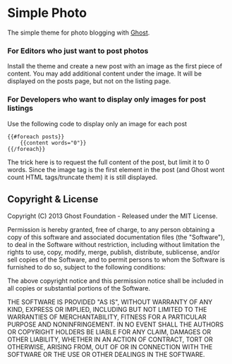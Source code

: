 # Simple Photo

The simple theme for photo blogging with [Ghost](http://github.com/tryghost/ghost/).

### For Editors who just want to post photos

Install the theme and create a new post with an image as the first piece of content.  You may add additional content under the image.  It will be displayed on the posts page, but not on the listing page.


### For Developers who want to display only images for post listings

Use the following code to display only an image for each post

    {{#foreach posts}}
        {{content words="0"}}
    {{/foreach}}

The trick here is to request the full content of the post, but limit it to 0 words.  Since the image tag is the first element in the post (and Ghost wont count HTML tags/truncate them) it is still displayed.

## Copyright & License

Copyright (C) 2013 Ghost Foundation - Released under the MIT License.

Permission is hereby granted, free of charge, to any person obtaining a copy of this software and associated documentation files (the "Software"), to deal in the Software without restriction, including without limitation the rights to use, copy, modify, merge, publish, distribute, sublicense, and/or sell copies of the Software, and to permit persons to whom the Software is furnished to do so, subject to the following conditions:

The above copyright notice and this permission notice shall be included in all copies or substantial portions of the Software.

THE SOFTWARE IS PROVIDED "AS IS", WITHOUT WARRANTY OF ANY KIND, EXPRESS OR IMPLIED, INCLUDING BUT NOT LIMITED TO THE WARRANTIES OF MERCHANTABILITY, FITNESS FOR A PARTICULAR PURPOSE AND
NONINFRINGEMENT. IN NO EVENT SHALL THE AUTHORS OR COPYRIGHT HOLDERS BE LIABLE FOR ANY CLAIM, DAMAGES OR OTHER LIABILITY, WHETHER IN AN ACTION OF CONTRACT, TORT OR OTHERWISE, ARISING FROM, OUT OF OR IN CONNECTION WITH THE SOFTWARE OR THE USE OR OTHER DEALINGS IN THE SOFTWARE.
